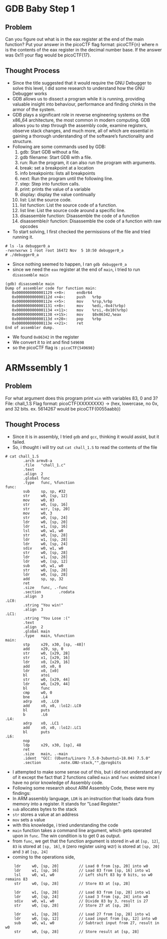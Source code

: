 # GDB Baby Step 1
## Problem
Can you figure out what is in the eax register at the end of the main function? Put your answer in the picoCTF flag format: picoCTF{n} where n is the contents of the eax register in the decimal number base. If the answer was 0x11 your flag would be picoCTF{17}.
## Thought Process
- Since the title suggested that it would require the GNU Debugger to solve this level, I did some research to understand how the GNU Debugger works
- GDB allows us to dissect a program while it is running, providing valuable insight into behaviour, performance and finding chinks in the armor of the system.
- GDB plays a significant role in reverse engineering systems on the x86_64 architecture, the most common in modern computing. GDB allows you to step through the assembly code, examine registers, observe stack changes, and much more, all of which are essential in gaining a thorough understanding of the software’s functionality and structure​​.
- Following are some commands used by GDB:
  1. gdb: Start GDB without a file.
  2. gdb filename: Start GDB with a file.
  4. run: Run the program, it can also run the program with arguments.
  5. break: set a breakpoint at a location
  6. info breakpoints: lists all breakpoints
  7. next: Run the program until the following line.
  8. step: Step into function calls.
  9. print: prints the value of a variable
  10. display: display the value continually
  11. list: List the source code.
  12. list function: List the source code of a function.
  13. list line: List the source code around a specific line.
  14. disassemble function: Disassemble the code of a function
  15. disassemble/r function: Disassemble the code of a function with raw opcodes
- To start solving, I first checked the permissions of the file and tried running it.
```console
# ls -la debugger0_a
-rwxrwxrwx 1 root root 16472 Nov  5 10:50 debugger0_a
# ./debugger0_a
```
- Since nothing seemed to happen, I ran `gdb debugger0_a`
- since we need the `eax` register at the end of `main`, i tried to run `disassemble main`
```gdb
(gdb) disassemble main
Dump of assembler code for function main:
   0x0000000000001129 <+0>:     endbr64
   0x000000000000112d <+4>:     push   %rbp
   0x000000000000112e <+5>:     mov    %rsp,%rbp
   0x0000000000001131 <+8>:     mov    %edi,-0x4(%rbp)
   0x0000000000001134 <+11>:    mov    %rsi,-0x10(%rbp)
   0x0000000000001138 <+15>:    mov    $0x86342,%eax
   0x000000000000113d <+20>:    pop    %rbp
   0x000000000000113e <+21>:    ret
End of assembler dump.
```
- We found `0x86342` in the register
- We convert it to int and find `549698`
- so the picoCTF flag is : `picoCTF{549698}`
# ARMssembly 1
## Problem
For what argument does this program print `win` with variables 83, 0 and 3? File: chall_1.S Flag format: picoCTF{XXXXXXXX} -> (hex, lowercase, no 0x, and 32 bits. ex. 5614267 would be picoCTF{0055aabb})
## Thought Process
- Since it is in assembly, I tried `gdb` and `gcc`, thinking it would assist, but it failed.
- So, i thought i will try out `cat chall_1.S` to read the contents of the file
```console
# cat chall_1.S
        .arch armv8-a
        .file   "chall_1.c"
        .text
        .align  2
        .global func
        .type   func, %function
func:
        sub     sp, sp, #32
        str     w0, [sp, 12]
        mov     w0, 83
        str     w0, [sp, 16]
        str     wzr, [sp, 20]
        mov     w0, 3
        str     w0, [sp, 24]
        ldr     w0, [sp, 20]
        ldr     w1, [sp, 16]
        lsl     w0, w1, w0
        str     w0, [sp, 28]
        ldr     w1, [sp, 28]
        ldr     w0, [sp, 24]
        sdiv    w0, w1, w0
        str     w0, [sp, 28]
        ldr     w1, [sp, 28]
        ldr     w0, [sp, 12]
        sub     w0, w1, w0
        str     w0, [sp, 28]
        ldr     w0, [sp, 28]
        add     sp, sp, 32
        ret
        .size   func, .-func
        .section        .rodata
        .align  3
.LC0:
        .string "You win!"
        .align  3
.LC1:
        .string "You Lose :("
        .text
        .align  2
        .global main
        .type   main, %function
main:
        stp     x29, x30, [sp, -48]!
        add     x29, sp, 0
        str     w0, [x29, 28]
        str     x1, [x29, 16]
        ldr     x0, [x29, 16]
        add     x0, x0, 8
        ldr     x0, [x0]
        bl      atoi
        str     w0, [x29, 44]
        ldr     w0, [x29, 44]
        bl      func
        cmp     w0, 0
        bne     .L4
        adrp    x0, .LC0
        add     x0, x0, :lo12:.LC0
        bl      puts
        b       .L6
.L4:
        adrp    x0, .LC1
        add     x0, x0, :lo12:.LC1
        bl      puts
.L6:
        nop
        ldp     x29, x30, [sp], 48
        ret
        .size   main, .-main
        .ident  "GCC: (Ubuntu/Linaro 7.5.0-3ubuntu1~18.04) 7.5.0"
        .section        .note.GNU-stack,"",@progbits
```
- I attempted to make some sense out of this, but i did not understand any of it except the fact that 2 functions called `main` and `func` existed since I have no prior knowledge of Assembly code.
- Following some research about ARM Assembly Code, these were my findings:
- In ARM assembly language, `LDR` is an instruction that loads data from memory into a register. It stands for "Load Register."
- `sub` allocates bytes to the stack
- `str` stores a value at an address
-  `mov` sets a value
- with this knowledge, i tried understanding the code
- `main` function takes a command line argument, which gets operated upon in `func`. The win condition is to get 0 as output.
- from `func`, we get that the function argument is stored in `w0` at `[sp, 12]`, `83` is stored at `[sp, 16]`, `0` (zero register using wzr) is stored at `[sp, 20]` and `3` at `[sp, 24]`
- coming to the operations side,
```arm
    ldr     w0, [sp, 20]         // Load 0 from [sp, 20] into w0
    ldr     w1, [sp, 16]         // Load 83 from [sp, 16] into w1
    lsl     w0, w1, w0           // Left shift 83 by 0 bits, so w0 remains 83
    str     w0, [sp, 28]         // Store 83 at [sp, 28]

    ldr     w1, [sp, 28]         // Load 83 from [sp, 28] into w1
    ldr     w0, [sp, 24]         // Load 3 from [sp, 24] into w0
    sdiv    w0, w1, w0           // Divide 83 by 3, result is 27
    str     w0, [sp, 28]         // Store 27 at [sp, 28]

    ldr     w1, [sp, 28]         // Load 27 from [sp, 28] into w1
    ldr     w0, [sp, 12]         // Load input from [sp, 12] into w0
    sub     w0, w1, w0           // Subtract input from 27, result in w0
    str     w0, [sp, 28]         // Store result at [sp, 28]
```
